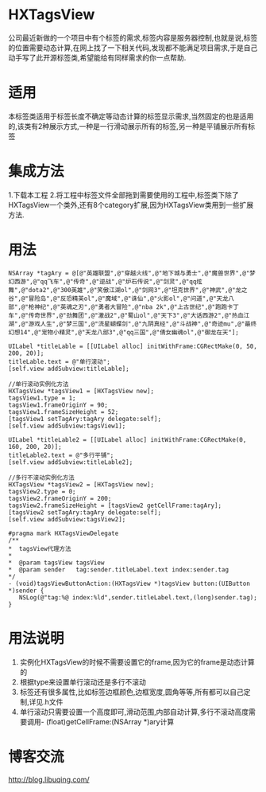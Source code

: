 # HXTagsView
公司最近新做的一个项目中有个标签的需求,标签内容是服务器控制,也就是说,标签的位置需要动态计算,在网上找了一下相关代码,发现都不能满足项目需求,于是自己动手写了此开源标签类,希望能给有同样需求的你一点帮助.

# 适用
本标签类适用于标签长度不确定等动态计算的标签显示需求,当然固定的也是适用的,该类有2种展示方式,一种是一行滑动展示所有的标签,另一种是平铺展示所有标签

# 集成方法
1.下载本工程
2.将工程中标签文件全部拖到需要使用的工程中,标签类下除了HXTagsView一个类外,还有8个category扩展,因为HXTagsView类用到一些扩展方法.

# 用法
    NSArray *tagAry = @[@"英雄联盟",@"穿越火线",@"地下城与勇士",@"魔兽世界",@"梦幻西游",@"qq飞车",@"传奇",@"逆战",@"炉石传说",@"剑灵",@"qq炫舞",@"dota2",@"300英雄",@"笑傲江湖ol",@"剑网3",@"坦克世界",@"神武",@"龙之谷",@"冒险岛",@"反恐精英ol",@"魔域",@"诛仙",@"火影ol",@"问道",@"天龙八部",@"枪神纪",@"英魂之刃",@"勇者大冒险",@"nba 2k",@"上古世纪",@"跑跑卡丁车",@"传奇世界",@"劲舞团",@"激战2",@"蜀山ol",@"天下3",@"大话西游2",@"热血江湖",@"游戏人生",@"梦三国",@"流星蝴蝶剑",@"九阴真经",@"斗战神",@"奇迹mu",@"最终幻想14",@"宠物小精灵",@"天龙八部3",@"qq三国",@"倩女幽魂ol",@"御龙在天"];
    
    UILabel *titleLable = [[UILabel alloc] initWithFrame:CGRectMake(0, 50, 200, 20)];
    titleLable.text = @"单行滚动";
    [self.view addSubview:titleLable];
    
    //单行滚动实例化方法
    HXTagsView *tagsView1 = [HXTagsView new];
    tagsView1.type = 1;
    tagsView1.frameOriginY = 90;
    tagsView1.frameSizeHeight = 52;
    [tagsView1 setTagAry:tagAry delegate:self];
    [self.view addSubview:tagsView1];
    
    UILabel *titleLable2 = [[UILabel alloc] initWithFrame:CGRectMake(0, 160, 200, 20)];
    titleLable2.text = @"多行平铺";
    [self.view addSubview:titleLable2];
    
    //多行不滚动实例化方法
    HXTagsView *tagsView2 = [HXTagsView new];
    tagsView2.type = 0;
    tagsView2.frameOriginY = 200;
    tagsView2.frameSizeHeight = [tagsView2 getCellFrame:tagAry];
    [tagsView2 setTagAry:tagAry delegate:self];
    [self.view addSubview:tagsView2];
    
    #pragma mark HXTagsViewDelegate
    /**
    *  tagsView代理方法
    *
    *  @param tagsView tagsView
    *  @param sender   tag:sender.titleLabel.text index:sender.tag
    */
    - (void)tagsViewButtonAction:(HXTagsView *)tagsView button:(UIButton *)sender {
       NSLog(@"tag:%@ index:%ld",sender.titleLabel.text,(long)sender.tag);
    }
# 用法说明
1. 实例化HXTagsView的时候不需要设置它的frame,因为它的frame是动态计算的
2. 根据type来设置单行滚动还是多行不滚动
3. 标签还有很多属性,比如标签边框颜色,边框宽度,圆角等等,所有都可以自己定制,详见.h文件
4. 单行滚动只需要设置一个高度即可,滑动范围,内部自动计算,多行不滚动高度需要调用- (float)getCellFrame:(NSArray *)ary计算

# 博客交流
 http://blog.libuqing.com/
